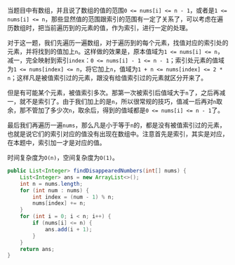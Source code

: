 当题目中有数组，并且说了数组的值的范围`0 <= nums[i] <= n - 1`，或者是`1 <= nums[i] <= n`，那些显然值的范围跟索引的范围有一定了关系了，可以考虑在遍历数组时，把当前遍历到的元素的值，作为索引，进行一定的处理。

对于这一题，我们先遍历一遍数组，对于遍历到的每个元素，找值对应的索引处的元素，并将找到的值加上`n`。这样做的效果是，原本值域为`1 <= nums[i] <= n`，减一，完全映射到索引`index`：`0 <= nums[i] - 1 <= n - 1`；索引处元素的值域为`1 <= nums[index] <= n`，将它加上`n`，值域为`1 + n <= nums[index] <= 2 * n`；这样凡是被值索引过的元素，跟没有给值索引过的元素就区分开来了。

但是有可能某个元素，被值索引多次。那第一次被索引后值域大于`n`了，之后再减一，就不是索引了。由于我们加上的是`n`，所以很常规的技巧，值减一后再对`n`取余，那不管加了多少次`n`，取余后，得到的值域都是`0 <= nums[i] <= n - 1`了。

最后我们再遍历一遍`nums`，那么凡是小于等于`n`的，都是没有被值索引过的元素，也就是说它们的索引对应的值没有出现在数组中。注意首先是索引，其实是对应，在本题中，索引加一才是对应的值。

时间复杂度为`O(n)`，空间复杂度为`O(1)`。

```java
public List<Integer> findDisappearedNumbers(int[] nums) {
    List<Integer> ans = new ArrayList<>();
    int n = nums.length;
    for (int num : nums) {
        int index = (num - 1) % n;
        nums[index] += n;
    }
    for (int i = 0; i < n; i++) {
        if (nums[i] <= n) {
            ans.add(i + 1);
        }
    }
    return ans;
}
```

